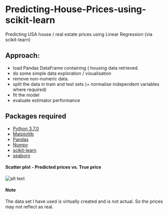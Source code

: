 # Predicting-House-Prices-using-scikit-learn
Predicting USA house / real estate prices using Linear Regression (via scikit-learn)


## Approach:

- load Pandas DataFrame containing ( housing data retrieved.
- do some simple data exploration / visualisation
- remove non-numeric data.
- split the data in train and test sets (+ normalise independent variables where required) 
- fit the model
- evaluate estimator performance

## Packages required

- [Python 3.7.0](https://www.python.org/downloads/)
- [Matplotlib](https://matplotlib.org/)
- [Pandas](https://pandas.pydata.org/)
- [Numpy](https://docs.scipy.org/doc/)
- [scikit-learn](http://scikit-learn.org/stable/)
- [seaborn](https://seaborn.pydata.org/)



#### Scatter plot - Predicted prices vs. True price

![alt text](https://user-images.githubusercontent.com/29244702/57079640-6439f380-6d0e-11e9-9308-bfdc63cccf3f.png)

#### Note
The data set I have used is virtually created and is not actual. So the prices may not reflect as real.
